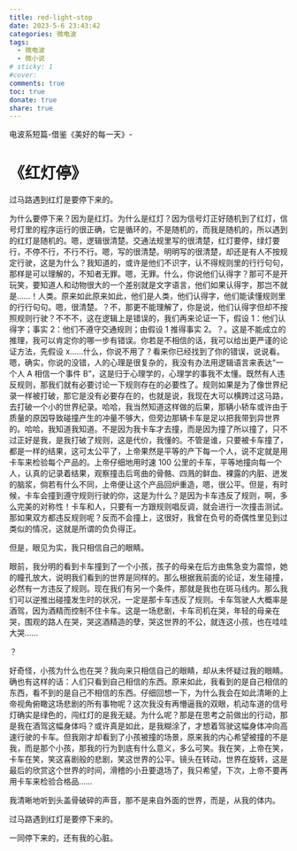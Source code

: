 ```yaml
---
title: red-light-stop
date: 2023-5-6 23:43:42
categories: 微电波
tags:
  - 微电波
  - 微小说
# sticky: 1
#cover:
comments: true
toc: true
donate: true
share: true
---
```


电波系短篇-借鉴《美好的每一天》-

# 《红灯停》

过马路遇到红灯是要停下来的。

为什么要停下来？因为是红灯。为什么是红灯？因为信号灯正好随机到了红灯，信号灯里的程序运行的很正确，它是循环的，不是随机的，而我是随机的，所以遇到的红灯是随机的。嗯，逻辑很清楚。交通法规里写的很清楚，红灯要停，绿灯要行，不停不行，不行不行。嗯，写的很清楚。明明写的很清楚，却还是有人不按规定行驶，这是为什么？我知道的，或许是他们不识字，认不得规则里的行行句句，那样是可以理解的，不知者无罪。嗯，无罪。什么，你说他们认得字？那可不是开玩笑，要知道人和动物很大的一个差别就是文字语言，他们如果认得字，那岂不就是……！人类。原来如此原来如此，他们是人类，他们认得字，他们能读懂规则里的行行句句。嗯，很清楚。？不，那更不能理解了，你是说，他们认得字但却不按照规则行驶？不不不，这在逻辑上是错误的，我们再来论证一下，假设 1：他们认得字；事实 2：他们不遵守交通规则；由假设 1 推得事实 2。？。这是不能成立的推理，我可以肯定你的哪一步有错误。你若是不相信的话，我可以给出更严谨的论证方法，先假设 x……什么，你说不用了？看来你已经找到了你的错误，说说看。嗯，确实，你说的没错，人的心理是很复杂的，我没有办法用逻辑语言来表达“一个人 A 相信一个事件 B”，这是归于心理学的，心理学的事我不太懂。既然有人违反规则，那我们就有必要讨论一下规则存在的必要性了。规则如果是为了像世界纪录一样被打破，那它是没有必要存在的，也就是说，我现在大可以横跨过这马路，去打破一个小的世界纪录。哈哈，我当然知道这样做的后果，那辆小轿车或许由于质量的原因导致碰撞产生的冲量不够大，但旁边那辆卡车是足以把我带到异世界的。哈哈，我知道我知道。不是因为我卡车才去撞，而是因为撞了所以撞了，只不过正好是我，是我打破了规则，这是代价，我懂的。不管是谁，只要被卡车撞了，都是一样的结果，这可太公平了，上帝果然是平等的产下每一个人，说不定就是用卡车来检验每个产品的。上帝仔细地用时速 100 公里的卡车，平等地撞向每一个人，认真的记录着结果，观察撞击后弯曲的骨骼、四溅的鲜血、裸露的内脏、迸发的脑浆，倘若有什么不同，上帝便让这个产品回炉重造，嗯，很公平。但是，有时候，卡车会撞到遵守规则行驶的你，这是为什么？是因为卡车违反了规则，啊，多么完美的对称性！卡车和人，只要有一方跟规则唱反调，就会进行一次撞击测试。那如果双方都违反规则呢？反而不会撞上，这很好，我曾在负号的奇偶性里见到过类似的情况，这就是所谓的负负得正。

但是，眼见为实，我只相信自己的眼睛。

眼前，我分明的看到卡车撞到了一个小孩，孩子的母亲在后方由焦急变为震惊，她的瞳孔放大，说明我们看到的世界是同样的。那么根据我前面的论证，发生碰撞，必然有一方违反了规则。现在我们有另一个条件，那就是我也在斑马线内。那么我们可以逆推出碰撞发生时的状况，一定是那卡车违反了规则。卡车驾驶人大概率是酒驾，因为酒精而控制不住卡车。这是一场悲剧，卡车司机在哭，年轻的母亲在哭，围观的路人在哭，哭这酒精造的孽，哭这世界的不公，就连这小孩，也在哇哇大哭……

？

好奇怪，小孩为什么也在哭？我向来只相信自己的眼睛，却从未怀疑过我的眼睛。确也有这样的话：人们只看到自己相信的东西。原来如此，我看到的是自己相信的东西，看不到的是自己不相信的东西。仔细回想一下，为什么我会在如此清晰的上帝视角俯瞰这场悲剧的所有事物呢？这次我没有再懵逼我的双眼，机动车道的信号灯确实是绿色的，闯红灯的是我无疑。为什么呢？那是在思考之前做出的行动，那是我在酒驾这幅身体吗？或许真是如此，是我糊涂了，才想着驾驶这幅身体冲向高速行驶的卡车。但我刚才却看到了小孩被撞的场景，原来我的内心希望被撞的不是我，而是那个小孩，那我的行为到底有什么意义，多么可笑。我在笑，上帝在笑，卡车在笑，笑这喜剧般的悲剧，笑这世界的公平。镜头在转动，世界在旋转，这是最后的欣赏这个世界的时间，滑稽的小丑要退场了，我只希望，下次，上帝不要再用卡车来检验合格品……

我清晰地听到头盖骨破碎的声音，那不是来自外面的世界，而是，从我的体内。

过马路遇到红灯是要停下来的。

一同停下来的，还有我的心脏。
